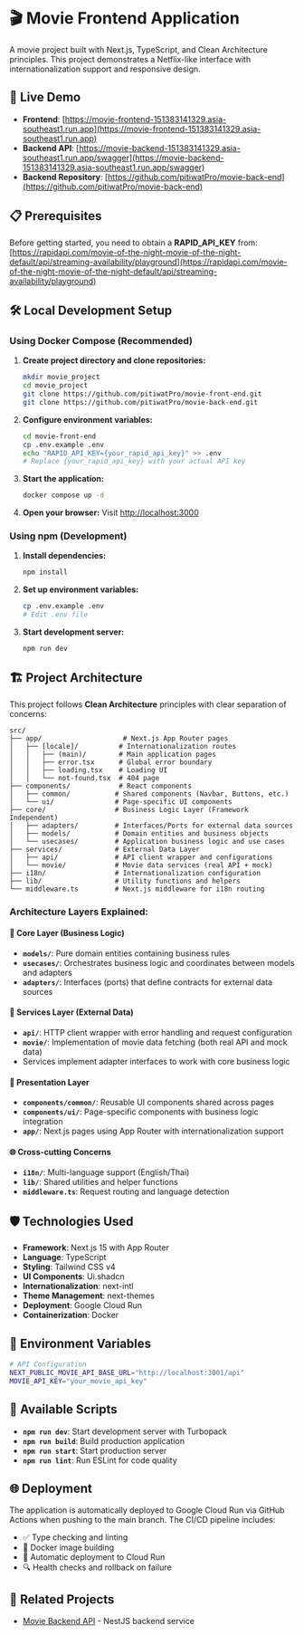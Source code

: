 # 🎬 Movie Frontend Application

A movie project built with Next.js, TypeScript, and Clean Architecture principles. This project demonstrates a Netflix-like interface with internationalization support and responsive design.

## 🚀 Live Demo

- **Frontend**: [https://movie-frontend-151383141329.asia-southeast1.run.app](https://movie-frontend-151383141329.asia-southeast1.run.app)
- **Backend API**: [https://movie-backend-151383141329.asia-southeast1.run.app/swagger](https://movie-backend-151383141329.asia-southeast1.run.app/swagger)
- **Backend Repository**: [https://github.com/pitiwatPro/movie-back-end](https://github.com/pitiwatPro/movie-back-end)

## 📋 Prerequisites

Before getting started, you need to obtain a **RAPID_API_KEY** from:
[https://rapidapi.com/movie-of-the-night-movie-of-the-night-default/api/streaming-availability/playground](https://rapidapi.com/movie-of-the-night-movie-of-the-night-default/api/streaming-availability/playground)

## 🛠️ Local Development Setup

### Using Docker Compose (Recommended)

1. **Create project directory and clone repositories:**
   ```bash
   mkdir movie_project
   cd movie_project
   git clone https://github.com/pitiwatPro/movie-front-end.git
   git clone https://github.com/pitiwatPro/movie-back-end.git
   ```

2. **Configure environment variables:**
   ```bash
   cd movie-front-end
   cp .env.example .env
   echo "RAPID_API_KEY={your_rapid_api_key}" >> .env
   # Replace {your_rapid_api_key} with your actual API key
   ```

3. **Start the application:**
   ```bash
   docker compose up -d
   ```

4. **Open your browser:**
   Visit [http://localhost:3000](http://localhost:3000)

### Using npm (Development)

1. **Install dependencies:**
   ```bash
   npm install
   ```

2. **Set up environment variables:**
   ```bash
   cp .env.example .env
   # Edit .env file
   ```

3. **Start development server:**
   ```bash
   npm run dev
   ```

## 🏗️ Project Architecture

This project follows **Clean Architecture** principles with clear separation of concerns:

```
src/
├── app/                    # Next.js App Router pages
│   ├── [locale]/          # Internationalization routes
│   │   ├── (main)/        # Main application pages
│   │   ├── error.tsx      # Global error boundary
│   │   ├── loading.tsx    # Loading UI
│   │   └── not-found.tsx  # 404 page
├── components/            # React components
│   ├── common/           # Shared components (Navbar, Buttons, etc.)
│   └── ui/               # Page-specific UI components
├── core/                 # Business Logic Layer (Framework Independent)
│   ├── adapters/         # Interfaces/Ports for external data sources
│   ├── models/           # Domain entities and business objects
│   └── usecases/         # Application business logic and use cases
├── services/             # External Data Layer
│   ├── api/              # API client wrapper and configurations
│   └── movie/            # Movie data services (real API + mock)
├── i18n/                 # Internationalization configuration
├── lib/                  # Utility functions and helpers
└── middleware.ts         # Next.js middleware for i18n routing
```

### Architecture Layers Explained:

#### 🎯 **Core Layer** (Business Logic)
- **`models/`**: Pure domain entities containing business rules
- **`usecases/`**: Orchestrates business logic and coordinates between models and adapters
- **`adapters/`**: Interfaces (ports) that define contracts for external data sources

#### 🔌 **Services Layer** (External Data)
- **`api/`**: HTTP client wrapper with error handling and request configuration
- **`movie/`**: Implementation of movie data fetching (both real API and mock data)
- Services implement adapter interfaces to work with core business logic

#### 🎨 **Presentation Layer**
- **`components/common/`**: Reusable UI components shared across pages
- **`components/ui/`**: Page-specific components with business logic integration
- **`app/`**: Next.js pages using App Router with internationalization support

#### 🌐 **Cross-cutting Concerns**
- **`i18n/`**: Multi-language support (English/Thai)
- **`lib/`**: Shared utilities and helper functions
- **`middleware.ts`**: Request routing and language detection

## 🛡️ Technologies Used

- **Framework**: Next.js 15 with App Router
- **Language**: TypeScript
- **Styling**: Tailwind CSS v4
- **UI Components**: Ui.shadcn
- **Internationalization**: next-intl
- **Theme Management**: next-themes
- **Deployment**: Google Cloud Run
- **Containerization**: Docker

## 📁 Environment Variables

```bash
# API Configuration
NEXT_PUBLIC_MOVIE_API_BASE_URL="http://localhost:3001/api"
MOVIE_API_KEY="your_movie_api_key"
```

## 🚀 Available Scripts

- **`npm run dev`**: Start development server with Turbopack
- **`npm run build`**: Build production application
- **`npm run start`**: Start production server
- **`npm run lint`**: Run ESLint for code quality

## 🌐 Deployment

The application is automatically deployed to Google Cloud Run via GitHub Actions when pushing to the main branch. The CI/CD pipeline includes:

- ✅ Type checking and linting
- 🐳 Docker image building
- 🚀 Automatic deployment to Cloud Run
- 🔍 Health checks and rollback on failure

## 🔗 Related Projects

- [Movie Backend API](https://github.com/pitiwatPro/movie-back-end) - NestJS backend service

